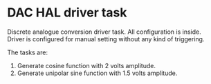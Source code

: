 # DAC HAL driver task

Discrete analogue conversion driver task. All configuration is inside.  
Driver is configured for manual setting without any kind of triggering.  

The tasks are:
1. Generate cosine function with 2 volts amplitude.
2. Generate unipolar sine function with 1.5 volts amplitude.
